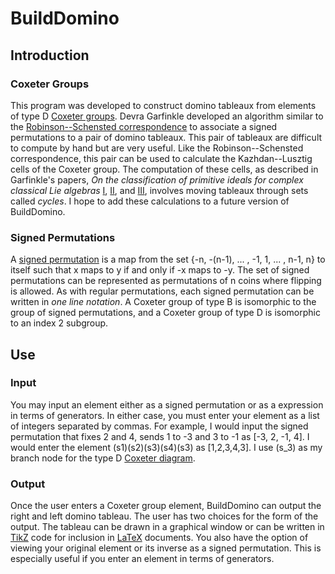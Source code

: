 BuildDomino
===========

Introduction
------------

### Coxeter Groups

This program was developed to construct domino tableaux from elements
of type D
[Coxeter groups](http://en.wikipedia.org/wiki/Coxeter_group). Devra
Garfinkle developed an algorithm similar to the
[Robinson--Schensted correspondence](http://en.wikipedia.org/wiki/Robinson%E2%80%93Schensted_correspondence)
to associate a signed permutations to a pair of domino tableaux. This
pair of tableaux are difficult to compute by hand but are very
useful. Like the Robinson--Schensted correspondence, this pair can be
used to calculate the Kazhdan--Lusztig cells of the Coxeter group.
The computation of these cells, as described in Garfinkle's papers,
*On the classification of primitive ideals for complex classical Lie
algebras* [I](http://www.numdam.org/item?id=CM_1990__75_2_135_0),
[II](http://www.numdam.org/item?id=CM_1992__81_3_307_0), and
[III](http://www.numdam.org/item?id=CM_1993__88_2_187_0), involves
moving tableaux through sets called *cycles*.  I hope to add these
calculations to a future version of BuildDomino.

### Signed Permutations

A
[signed permutation](http://en.wikipedia.org/wiki/Hyperoctahedral_group)
is a map from the set {-n, -(n-1), ... , -1, 1, ... , n-1, n} to
itself such that x maps to y if and only if -x maps to -y. The set of
signed permutations can be represented as permutations of n coins
where flipping is allowed.  As with regular permutations, each signed
permutation can be written in *one line notation*.  A Coxeter group of
type B is isomorphic to the group of signed permutations, and a
Coxeter group of type D is isomorphic to an index 2 subgroup.

Use
---

### Input

You may input an element either as a signed permutation or as a
expression in terms of generators.  In either case, you must enter
your element as a list of integers separated by commas.  For example,
I would input the signed permutation that fixes 2 and 4, sends 1 to -3
and 3 to -1 as \[\-3, 2, \-1, 4\]. I would enter the element
\(s1\)\(s2\)\(s3\)\(s4\)\(s3\) as \[1,2,3,4,3\].  I use (s_3) as my
branch node for the type D
[Coxeter diagram](http://en.wikipedia.org/wiki/Coxeter%E2%80%93Dynkin_diagram).

### Output

Once the user enters a Coxeter group element, BuildDomino can output
the right and left domino tableau.  The user has two choices for the
form of the output.  The tableau can be drawn in a graphical window or
can be written in [TikZ](http://sourceforge.net/projects/pgf/) code
for inclusion in [LaTeX](http://www.latex-project.org/) documents.
You also have the option of viewing your original element or its
inverse as a signed permutation.  This is especially useful if you
enter an element in terms of generators.
